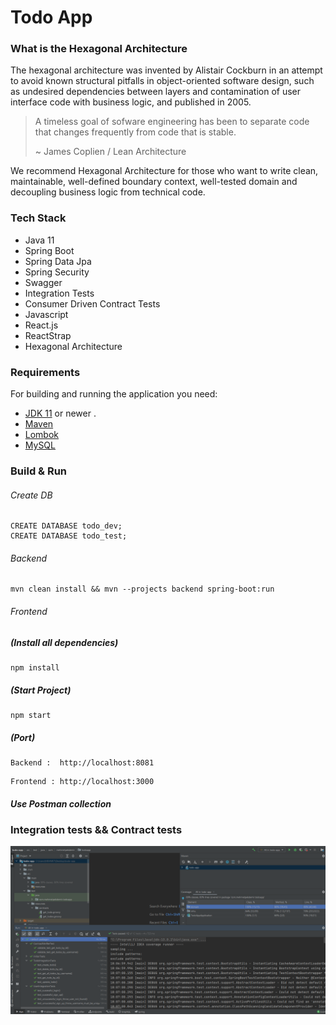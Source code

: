# Todo App 

### What is the Hexagonal Architecture

The hexagonal architecture was invented by Alistair Cockburn in an attempt to avoid known structural pitfalls in object-oriented software design, such as undesired dependencies between layers and contamination of user interface code with business logic, and published in 2005.

> A timeless goal of sofware engineering has been to separate code that changes frequently from code that is stable.
> 
> ~ James Coplien / Lean Architecture

We recommend Hexagonal Architecture  for those who want to write clean, maintainable, well-defined boundary context, well-tested domain and decoupling business logic from technical code.

### Tech Stack
 - Java 11
 - Spring Boot
 - Spring Data Jpa
 - Spring Security
 - Swagger
 - Integration Tests
 - Consumer Driven Contract Tests
 - Javascript
 - React.js
 - ReactStrap
 - Hexagonal Architecture
 
### Requirements

For building and running the application you need:
- [JDK 11](https://www.oracle.com/java/technologies/javase-jdk11-downloads.html) or newer . 
- [Maven](https://maven.apache.org)
- [Lombok](https://projectlombok.org/)
- [MySQL](https://www.mysql.com/)


### Build & Run

 ###### Create DB 
```
CREATE DATABASE todo_dev;
CREATE DATABASE todo_test;
```
  ###### Backend
  
```
mvn clean install && mvn --projects backend spring-boot:run
```

  ###### Frontend
  
##### (Install all dependencies)
```
npm install
```

##### (Start Project)
```
npm start
```

##### (Port)
```
Backend :  http://localhost:8081
```

```
Frontend : http://localhost:3000
```

##### Use Postman collection 

### Integration tests && Contract tests

![test](https://github.com/mehmetpekdemir/Todo-App/blob/master/docs/testcoverage.png)

